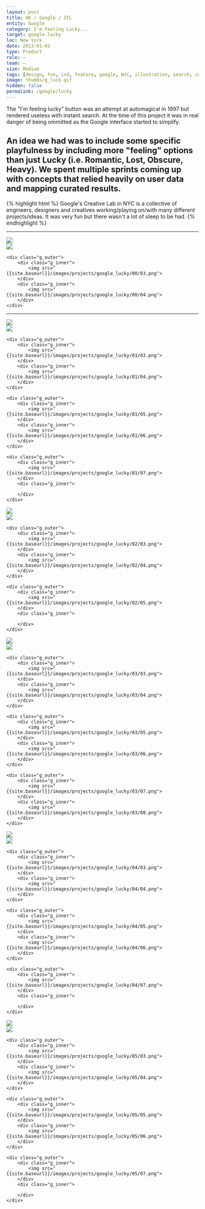 ```yaml
---
layout: post
title: AK / Google / IFL
entity: Google
category: I'm Feeling Lucky...
target: google-lucky
loc: New York
date: 2013-01-01
type: Product
role: –
team: –
size: Medium
tags: [design, fun, ixd, feature, google, NYC, illustration, search, concept, sprints, concept, future-vision]
image: thumbs/g_luck.gif
hidden: false
permalink: /google/lucky
---
```


<div class="bg_color_none">
	<div class="large_words">
	The "I'm feeling lucky" button was an attempt at automagical in 1997 but rendered useless with instant search. At the time of this project it was in real danger of being ommitted as the Google interface started to&nbsp;simplify.
	</div>
</div>

## An idea we had was to include some specific playfulness by including more "feeling" options than just Lucky (i.e. Romantic, Lost, Obscure, Heavy). We spent multiple sprints coming up with concepts that relied heavily on user data and mapping curated results. 


{% highlight html %}
Google's Creative Lab in NYC is a collective of engineers, designers and creatives working/playing on/with many different projects/ideas. It was very fun but there wasn't a lot of sleep to be had.
{% endhighlight %}

---




<div class="g_group" id="g_framework">
	<div class="g_outer">
		<div class="g_inner">
			<img src="{{site.baseurl}}/images/projects/google_lucky/00/01.png">
		</div>
		<div class="g_inner">
			<img src="{{site.baseurl}}/images/projects/google_lucky/00/02.png">
		</div>
	</div>

	<div class="g_outer">
		<div class="g_inner">
			<img src="{{site.baseurl}}/images/projects/google_lucky/00/03.png">
		</div>
		<div class="g_inner">
			<img src="{{site.baseurl}}/images/projects/google_lucky/00/04.png">
		</div>
	</div>
</div>

---

<div class="g_group">
	<div class="g_outer">
		<div class="g_inner">
			<img src="{{site.baseurl}}/images/projects/google_lucky/01/01.png">
		</div>
		<div class="g_inner">
			<img src="{{site.baseurl}}/images/projects/google_lucky/01/02.png">
		</div>
	</div>

	<div class="g_outer">
		<div class="g_inner">
			<img src="{{site.baseurl}}/images/projects/google_lucky/01/03.png">
		</div>
		<div class="g_inner">
			<img src="{{site.baseurl}}/images/projects/google_lucky/01/04.png">
		</div>
	</div>

	<div class="g_outer">
		<div class="g_inner">
			<img src="{{site.baseurl}}/images/projects/google_lucky/01/05.png">
		</div>
		<div class="g_inner">
			<img src="{{site.baseurl}}/images/projects/google_lucky/01/06.png">
		</div>
	</div>

	<div class="g_outer">
		<div class="g_inner">
			<img src="{{site.baseurl}}/images/projects/google_lucky/01/07.png">
		</div>
		<div class="g_inner">
			
		</div>
	</div>
</div>



<div class="g_group">
	<div class="g_outer">
		<div class="g_inner">
			<img src="{{site.baseurl}}/images/projects/google_lucky/02/01.png">
		</div>
		<div class="g_inner">
			<img src="{{site.baseurl}}/images/projects/google_lucky/02/02.png">
		</div>
	</div>

	<div class="g_outer">
		<div class="g_inner">
			<img src="{{site.baseurl}}/images/projects/google_lucky/02/03.png">
		</div>
		<div class="g_inner">
			<img src="{{site.baseurl}}/images/projects/google_lucky/02/04.png">
		</div>
	</div>

	<div class="g_outer">
		<div class="g_inner">
			<img src="{{site.baseurl}}/images/projects/google_lucky/02/05.png">
		</div>
		<div class="g_inner">

		</div>
	</div>

</div>

<div class="g_group">
	<div class="g_outer">
		<div class="g_inner">
			<img src="{{site.baseurl}}/images/projects/google_lucky/03/01.png">
		</div>
		<div class="g_inner">
			<img src="{{site.baseurl}}/images/projects/google_lucky/03/02.png">
		</div>
	</div>

	<div class="g_outer">
		<div class="g_inner">
			<img src="{{site.baseurl}}/images/projects/google_lucky/03/03.png">
		</div>
		<div class="g_inner">
			<img src="{{site.baseurl}}/images/projects/google_lucky/03/04.png">
		</div>
	</div>

	<div class="g_outer">
		<div class="g_inner">
			<img src="{{site.baseurl}}/images/projects/google_lucky/03/05.png">
		</div>
		<div class="g_inner">
			<img src="{{site.baseurl}}/images/projects/google_lucky/03/06.png">
		</div>
	</div>

	<div class="g_outer">
		<div class="g_inner">
			<img src="{{site.baseurl}}/images/projects/google_lucky/03/07.png">
		</div>
		<div class="g_inner">
			<img src="{{site.baseurl}}/images/projects/google_lucky/03/08.png">
		</div>
	</div>
</div>

<div class="g_group">
	<div class="g_outer">
		<div class="g_inner">
			<img src="{{site.baseurl}}/images/projects/google_lucky/04/01.png">
		</div>
		<div class="g_inner">
			<img src="{{site.baseurl}}/images/projects/google_lucky/04/02.png">
		</div>
	</div>

	<div class="g_outer">
		<div class="g_inner">
			<img src="{{site.baseurl}}/images/projects/google_lucky/04/03.png">
		</div>
		<div class="g_inner">
			<img src="{{site.baseurl}}/images/projects/google_lucky/04/04.png">
		</div>
	</div>

	<div class="g_outer">
		<div class="g_inner">
			<img src="{{site.baseurl}}/images/projects/google_lucky/04/05.png">
		</div>
		<div class="g_inner">
			<img src="{{site.baseurl}}/images/projects/google_lucky/04/06.png">
		</div>
	</div>

	<div class="g_outer">
		<div class="g_inner">
			<img src="{{site.baseurl}}/images/projects/google_lucky/04/07.png">
		</div>
		<div class="g_inner">

		</div>
	</div>
</div>

<div class="g_group">
	<div class="g_outer">
		<div class="g_inner">
			<img src="{{site.baseurl}}/images/projects/google_lucky/05/01.png">
		</div>
		<div class="g_inner">
			<img src="{{site.baseurl}}/images/projects/google_lucky/05/02.png">
		</div>
	</div>

	<div class="g_outer">
		<div class="g_inner">
			<img src="{{site.baseurl}}/images/projects/google_lucky/05/03.png">
		</div>
		<div class="g_inner">
			<img src="{{site.baseurl}}/images/projects/google_lucky/05/04.png">
		</div>
	</div>

	<div class="g_outer">
		<div class="g_inner">
			<img src="{{site.baseurl}}/images/projects/google_lucky/05/05.png">
		</div>
		<div class="g_inner">
			<img src="{{site.baseurl}}/images/projects/google_lucky/05/06.png">
		</div>
	</div>

	<div class="g_outer">
		<div class="g_inner">
			<img src="{{site.baseurl}}/images/projects/google_lucky/05/07.png">
		</div>
		<div class="g_inner">

		</div>
	</div>
</div>




